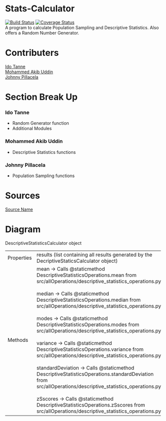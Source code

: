 # Stats-Calculator
[![Build Status](https://travis-ci.com/IS218-Spring21/Stats-Calculator.svg?branch=master)](https://travis-ci.com/IS218-Spring21/Stats-Calculator)
[![Coverage Status](https://coveralls.io/repos/github/IS218-Spring21/Stats-Calculator/badge.svg?branch=master)](https://coveralls.io/github/IS218-Spring21/Stats-Calculator?branch=master) <br>
A program to calculate Population Sampling and Descriptive Statistics. Also offers a Random Number Generator.

# Contributers
[Ido Tanne](https://github.com/itanne99) <br>
[Mohammed Akib Uddin](https://github.com/mohdAkibUddin) <br>
[Johnny Pillacela](https://github.com/JohnnyPillacela)

# Section Break Up
### Ido Tanne
 - Random Generator function
 - Additional Modules
### Mohammed Akib Uddin
 - Descriptive Statistics functions
### Johnny Pillacela
 - Population Sampling functions
# Sources
[Source Name](https://www.google.com/)

# Diagram
DescriptiveStatisticsCalculator object
<table>
<tbody>
<tr>
<td>Properties</td>
<td>results (list containing all results generated by the DecriptiveStaticsCalculator object)</td>
</tr>
<tr>
<td>Methods</td>
<td>mean -&gt; Calls @staticmethod DescriptiveStatisticsOperations.mean from src/allOperations/descriptive_statistics_operations.py<br/><br/>median -&gt; Calls @staticmethod DescriptiveStatisticsOperations.median from src/allOperations/descriptive_statistics_operations.py<br/><br/>modes -&gt; Calls @staticmethod DescriptiveStatisticsOperations.modes from src/allOperations/descriptive_statistics_operations.py<br/><br/>variance -&gt; Calls @staticmethod DescriptiveStatisticsOperations.variance from src/allOperations/descriptive_statistics_operations.py<br/><br/>standardDeviation -&gt; Calls @staticmethod DescriptiveStatisticsOperations.standardDeviation from src/allOperations/descriptive_statistics_operations.py<br/><br/>zSscores -&gt; Calls @staticmethod DescriptiveStatisticsOperations.zSscores from src/allOperations/descriptive_statistics_operations.py</td>
</tr>
</tbody>
</table>
<!-- DivTable.com -->
